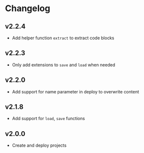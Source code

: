 # Changelog

## v2.2.4

- Add helper function `extract` to extract code blocks

## v2.2.3

- Only add extensions to `save` and `load` when needed

## v2.2.0

- Add support for name parameter in deploy to overwrite content

## v2.1.8

- Add support for `load`, `save` functions

## v2.0.0

- Create and deploy projects